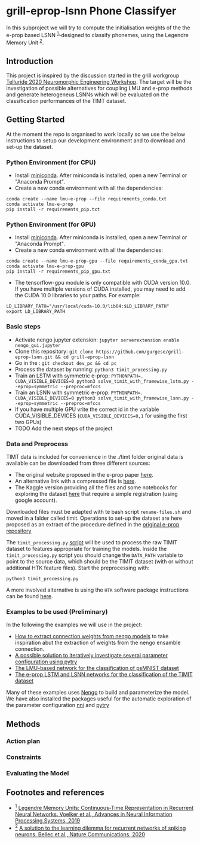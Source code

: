 # grill-eprop-lsnn Phone Classifyer

In this subproject we will try to compute the initialisation weights of the the e-prop based LSNN <sup id="a-Voelker-2019">[1, ](#f-Voelker-2019)</sup> designed to classify phonemes, using the Legendre Memory Unit <sup id="a-bellec-2020">[2](#f-bellec-2020)</sup>.


## Introduction

This project is inspired by the discussion started in the grill workgroup [Telluride 2020 Neuromorphic Engineering Workshop](https://sites.google.com/view/telluride2020/home). 
The target will be the investigation of possible alternatives for coupling LMU and e-prop methods and generate heterogeneus LSNNs which will be evaluated on the classification performances of the TIMT dataset.



## Getting Started

At the moment the repo is organised to work locally so we use the below instructions to setup our development environment and to download and set-up the dataset. 

### Python Environment (for CPU)

* Install [miniconda](https://docs.conda.io/en/latest/miniconda.html). After miniconda is installed, open a new Terminal or "Anaconda Prompt".
* Create a new conda environment with all the dependencies: 
```
conda create --name lmu-e-prop --file requirements_conda.txt
conda activate lmu-e-prop
pip install -r requirements_pip.txt
```
### Python Environment (for GPU)

* Install [miniconda](https://docs.conda.io/en/latest/miniconda.html). After miniconda is installed, open a new Terminal or "Anaconda Prompt".
* Create a new conda environment with all the dependencies: 
```
conda create --name lmu-e-prop-gpu --file requirements_conda_gpu.txt
conda activate lmu-e-prop-gpu
pip install -r requirements_pip_gpu.txt
```
* The tensorflow-gpu module is only compatible with CUDA version 10.0. If you have multiple versions of CUDA installed, you may need to add the CUDA 10.0 libraries to your paths. For example:
```
LD_LIBRARY_PATH="/usr/local/cuda-10.0/lib64:$LD_LIBRARY_PATH"
export LD_LIBRARY_PATH
```
### Basic steps

* Activate nengo jupyter extension: `jupyter serverextension enable nengo_gui.jupyter`
* Clone this repository: `git clone https://github.com/gurgese/grill-eprop-lsnn.git && cd grill-eprop-lsnn`
* Go in the : `git checkout dev_pc && cd pc`
* Process the dataset by running: `python3 timit_processing.py`
* Train an LSTM with symmetric e-prop: `PYTHONPATH=. CUDA_VISIBLE_DEVICES=0 python3 solve_timit_with_framewise_lstm.py --eprop=symmetric --preproc=mfccs`
* Train an LSNN with symmetric e-prop: `PYTHONPATH=. CUDA_VISIBLE_DEVICES=0 python3 solve_timit_with_framewise_lsnn.py --eprop=symmetric --preproc=mfccs`
* If you have multiple GPU vrite the correct id in the variable CUDA_VISIBLE_DEVICES (`CUDA_VISIBLE_DEVICES=0,1` for using the first two GPUs)
* TODO Add the next steps of the project



### Data and Preprocess

TIMT data 
is included for convenience in the ./timt folder original data is available 
can be downloaded from three different sources:
* The original website proposed in the e-prop paper [here](https://catalog.ldc.upenn.edu/LDC93S1).
* An alternative link with a compressed file is [here](https://figshare.com/articles/TIMIT_zip/5802597). 
* The Kaggle version providing all the files and some notebooks for exploring the dataset [here](https://www.kaggle.com/mfekadu/darpa-timit-acousticphonetic-continuous-speech) that require a simple registration (using google account). 

Downloaded files must be adapted with te bash script `rename-files.sh` and moved in a falder called timit. 
Operations to set-up the dataset are here proposed as an extract of the procedure defined in the [original e-prop repository](https://github.com/IGITUGraz/eligibility_propagation/blob/efd02e6879c01cda3fa9a7838e8e2fd08163c16e/Figure_2_TIMIT/README.md)

The `timit_processing.py` [script](https://github.com/IGITUGraz/eligibility_propagation/blob/efd02e6879c01cda3fa9a7838e8e2fd08163c16e/Figure_2_TIMIT/timit_processing.py) will be used to process the raw TIMIT dataset to features appropriate for training the models.
Inside the `timit_processing.py` script you should change the `DATA_PATH` variable to point to the source data,
which should be the TIMIT dataset (with or without additional HTK feature files). Start the preprocessing with:

    python3 timit_processing.py


A more involved alternative is using the `HTK` software package instructions can be found [here](https://github.com/IGITUGraz/eligibility_propagation/blob/efd02e6879c01cda3fa9a7838e8e2fd08163c16e/Figure_2_TIMIT/README.md).



### Examples to be used (Preliminary)

In the following the examples we will use in the project:
* [How to extract connection weights from nengo models](https://github.com/neuromorphs/grill-lmu/blob/master/weights/Connection%20Weights%20in%20Nengo.ipynb) to take inspiration abut the extraction of weights from the nengo ensamble connection.
* [A possible solution to iteratively investigate several parameter configuration using pytry](https://github.com/neuromorphs/grill-eprop-lsnn/blob/master/rl/Using%20pytry%20to%20explore%20parameters.ipynb)
* [The LMU-based network for the classification of psMNIST dataset](https://www.nengo.ai/nengo-dl/examples/lmu.html#)
* [The e-prop LSTM and LSNN networks for the classification of the TIMIT dataset ](https://github.com/IGITUGraz/eligibility_propagation/tree/master/Figure_2_TIMIT)


Many of these examples uses [Nengo](https://www.nengo.ai/) to build and parameterize the model.
We have also installed the packages useful for the automatic exploration of the parameter configuration [nni](https://github.com/Microsoft/nni) and [pytry](https://github.com/tcstewar/pytry) 

## Methods

### Action plan

### Constraints

### Evaluating the Model

## Footnotes and references

* <a id="f-Voelker-2019" href="#a-Voelker-2019"><sup>1</sup></a> [Legendre Memory Units: Continuous-Time Representation in Recurrent Neural Networks. Voelker et al., Advances in Neural Information Processing Systems, 2019](https://papers.nips.cc/paper/9689-legendre-memory-units-continuous-time-representation-in-recurrent-neural-networks.pdf)
* <a id="f-bellec-2020" href="#a-bellec-2020"><sup>2</sup></a> [A solution to the learning dilemma for recurrent networks of spiking neurons. Bellec et al., Nature Communications, 2020](https://www.jneurosci.org/content/31/17/6266.short)
